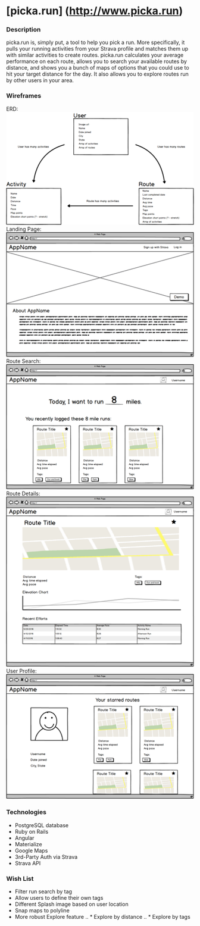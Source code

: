 # [picka.run] (http://www.picka.run)

### Description

picka.run is, simply put, a tool to help you pick a run. More specifically, it pulls your running activities from your Strava profile and matches them up with similar activities to create routes. picka.run calculates your average performance on each route, allows you to search your available routes by distance, and shows you a bunch of maps of options that you could use to hit your target distance for the day. It also allows you to explore routes run by other users in your area.


### Wireframes
ERD:
![Entity Relationship Diagram](public/ERD.png)
Landing Page:
![Splash Page](public/Landing.png)
Route Search:
![Route Search Page](public/RIndex.png)
Route Details:
![Route Details Page](public/RShow.png)
User Profile:
![User Profile](public/UShow.png)


### Technologies
+ PostgreSQL database
+ Ruby on Rails
+ Angular
+ Materialize
+ Google Maps
+ 3rd-Party Auth via Strava
+ Strava API


### Wish List
+ Filter run search by tag
+ Allow users to define their own tags
+ Different Splash image based on user location
+ Snap maps to polyline
+ More robust Explore feature
.. * Explore by distance
.. * Explore by tags
